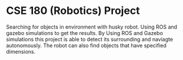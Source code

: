 # CSE 180 (Robotics) Project
Searching for objects in environment with husky robot. Using ROS and gazebo simulations to get the results. By Using ROS and Gazebo simulations this project is able to detect its surrounding and naviagte autonomously. The robot can also find objects that have specified dimensions.
